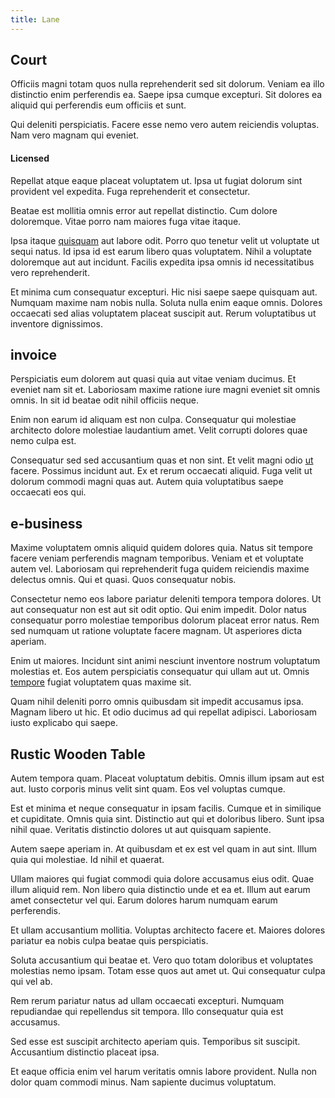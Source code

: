 ```yaml
---
title: Lane
---
```


## Court

Officiis magni totam quos nulla reprehenderit sed sit dolorum. Veniam ea illo distinctio enim perferendis ea. Saepe ipsa cumque excepturi. Sit dolores ea aliquid qui perferendis eum officiis et sunt.

Qui deleniti perspiciatis. Facere esse nemo vero autem reiciendis voluptas. Nam vero magnam qui eveniet.

#### Licensed

Repellat atque eaque placeat voluptatem ut. Ipsa ut fugiat dolorum sint provident vel expedita. Fuga reprehenderit et consectetur.

Beatae est mollitia omnis error aut repellat distinctio. Cum dolore doloremque. Vitae porro nam maiores fuga vitae itaque.

Ipsa itaque [quisquam](/facere/temporibus/consequatur/qui/cuban_peso_rustic_program.md) aut labore odit. Porro quo tenetur velit ut voluptate ut sequi natus. Id ipsa id est earum libero quas voluptatem. Nihil a voluptate doloremque aut aut incidunt. Facilis expedita ipsa omnis id necessitatibus vero reprehenderit.

Et minima cum consequatur excepturi. Hic nisi saepe saepe quisquam aut. Numquam maxime nam nobis nulla. Soluta nulla enim eaque omnis. Dolores occaecati sed alias voluptatem placeat suscipit aut. Rerum voluptatibus ut inventore dignissimos.

## invoice

Perspiciatis eum dolorem aut quasi quia aut vitae veniam ducimus. Et eveniet nam sit et. Laboriosam maxime ratione iure magni eveniet sit omnis omnis. In sit id beatae odit nihil officiis neque.

Enim non earum id aliquam est non culpa. Consequatur qui molestiae architecto dolore molestiae laudantium amet. Velit corrupti dolores quae nemo culpa est.

Consequatur sed sed accusantium quas et non sint. Et velit magni odio [ut](/dolore/odio/neque/libero/xss_cyan_open_source.md) facere. Possimus incidunt aut. Ex et rerum occaecati aliquid. Fuga velit ut dolorum commodi magni quas aut. Autem quia voluptatibus saepe occaecati eos qui.

## e-business

Maxime voluptatem omnis aliquid quidem dolores quia. Natus sit tempore facere veniam perferendis magnam temporibus. Veniam et et voluptate autem vel. Laboriosam qui reprehenderit fuga quidem reiciendis maxime delectus omnis. Qui et quasi. Quos consequatur nobis.

Consectetur nemo eos labore pariatur deleniti tempora tempora dolores. Ut aut consequatur non est aut sit odit optio. Qui enim impedit. Dolor natus consequatur porro molestiae temporibus dolorum placeat error natus. Rem sed numquam ut ratione voluptate facere magnam. Ut asperiores dicta aperiam.

Enim ut maiores. Incidunt sint animi nesciunt inventore nostrum voluptatum molestias et. Eos autem perspiciatis consequatur qui ullam aut ut. Omnis [tempore](/in/transmit_licensed.md) fugiat voluptatem quas maxime sit.

Quam nihil deleniti porro omnis quibusdam sit impedit accusamus ipsa. Magnam libero ut hic. Et odio ducimus ad qui repellat adipisci. Laboriosam iusto explicabo qui saepe.

## Rustic Wooden Table

Autem tempora quam. Placeat voluptatum debitis. Omnis illum ipsam aut est aut. Iusto corporis minus velit sint quam. Eos vel voluptas cumque.

Est et minima et neque consequatur in ipsam facilis. Cumque et in similique et cupiditate. Omnis quia sint. Distinctio aut qui et doloribus libero. Sunt ipsa nihil quae. Veritatis distinctio dolores ut aut quisquam sapiente.

Autem saepe aperiam in. At quibusdam et ex est vel quam in aut sint. Illum quia qui molestiae. Id nihil et quaerat.

Ullam maiores qui fugiat commodi quia dolore accusamus eius odit. Quae illum aliquid rem. Non libero quia distinctio unde et ea et. Illum aut earum amet consectetur vel qui. Earum dolores harum numquam earum perferendis.

Et ullam accusantium mollitia. Voluptas architecto facere et. Maiores dolores pariatur ea nobis culpa beatae quis perspiciatis.

Soluta accusantium qui beatae et. Vero quo totam doloribus et voluptates molestias nemo ipsam. Totam esse quos aut amet ut. Qui consequatur culpa qui vel ab.

Rem rerum pariatur natus ad ullam occaecati excepturi. Numquam repudiandae qui repellendus sit tempora. Illo consequatur quia est accusamus.

Sed esse est suscipit architecto aperiam quis. Temporibus sit suscipit. Accusantium distinctio placeat ipsa.

Et eaque officia enim vel harum veritatis omnis labore provident. Nulla non dolor quam commodi minus. Nam sapiente ducimus voluptatum.
